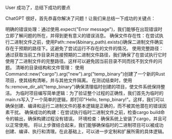 User
成功了，总结下成功的要点

ChatGPT
很好，首先恭喜你解决了问题！让我们来总结一下成功的关键点：

明确的错误处理：通过使用.expect("Error message")，我们能够在出现错误时立即了解问题的所在，并得到更有意义的错误消息。
确保文件存在性：在尝试执行二进制文件之前，使用Path::new(&binary_path).exists()确保二进制文件确实存在于预期的路径下。这避免了尝试运行不存在的文件的情况。
使用完整路径：通过获取当前工作目录并连接预期的二进制文件路径，我们确保了在尝试执行它时使用了二进制文件的完整路径。这样可以避免因当前目录不同而找不到文件的问题。
清晰的目录结构和文件管理：
使用Command::new("cargo").arg("new").arg("temp_binary")创建了一个新的Rust项目，使其结构清晰，并与其他文件隔离。
在测试结束时，使用fs::remove_dir_all("temp_binary")确保清理临时创建的项目，使文件系统保持整洁。
为临时项目编写简单逻辑：为了验证整个过程的正确性，我们首先为临时的main.rs写入了一个简单的逻辑，即打印"Hello, temp_binary!"。这样，我们可以确保创建、编译和运行二进制文件的基本逻辑是正确的，而不被其他潜在的错误因素干扰。
确保成功的构建：在尝试执行临时二进制文件之前，检查cargo build命令的输出，确保构建过程没有错误。
环境检查：确保系统上安装了cargo，并且可以正常使用。
将以上步骤结合起来，我们能够确保临时的二进制项目可以被成功创建、编译、执行和清理。在此基础上，可以进一步定制和扩展所需的具体逻辑。